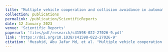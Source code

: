 ```yaml
---
title: "Multiple vehicle cooperation and collision avoidance in automated vehicles: survey and an AI-enabled conceptual framework"
collection: publications
permalink: /publication/ScientificReports
date: 12 January 2023
venue: 'Scientific Reports'
paperurl: 'files/pdf/research/s41598-022-27026-9.pdf'
link: 'https://doi.org/10.1038/s41598-022-27026-9'
citation: 'Muzahid, Abu Jafar Md, et al. "Multiple vehicle cooperation and collision avoidance in automated vehicles: Survey and an AI-enabled conceptual framework." Scientific reports 13.1 (2023): 603. doi.org/10.1038/s41598-022-27026-9'
---
```

